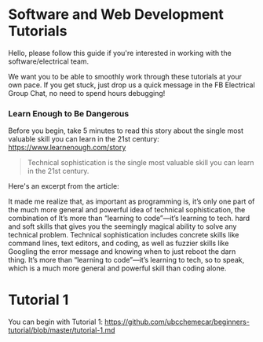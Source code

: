 # Software and Web Development Tutorials
Hello, please follow this guide if you're interested in working with the software/electrical team. 

We want you to be able to smoothly work through these tutorials at your own pace. If you get stuck, just drop us a quick message in the FB Electrical Group Chat, no need to spend hours debugging!

### Learn Enough to Be Dangerous
Before you begin, take 5 minutes to read this story about the single most valuable skill you can learn in the 21st century: https://www.learnenough.com/story

> Technical sophistication is the single most valuable skill you can learn in the 21st century.

Here's an excerpt from the article:

It made me realize that, as important as programming is, it’s only one part of the much more general and powerful idea of technical sophistication, the combination of It’s more than “learning to code”—it’s learning to tech. hard and soft skills that gives you the seemingly magical ability to solve any technical problem. Technical sophistication includes concrete skills like command lines, text editors, and coding, as well as fuzzier skills like Googling the error message and knowing when to just reboot the darn thing. It’s more than “learning to code”—it’s learning to tech, so to speak, which is a much more general and powerful skill than coding alone.

# Tutorial 1
You can begin with Tutorial 1: https://github.com/ubcchemecar/beginners-tutorial/blob/master/tutorial-1.md
